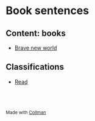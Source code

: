 # Book sentences




## Content: books


 - [Brave new world](Brave%20new%20world/index.md)
    

## Classifications


 - [Read](Read/index.md)
    
<br/><br/><br/><sub>Made with [Collman](https://github.com/reymon359/collman)<sub>